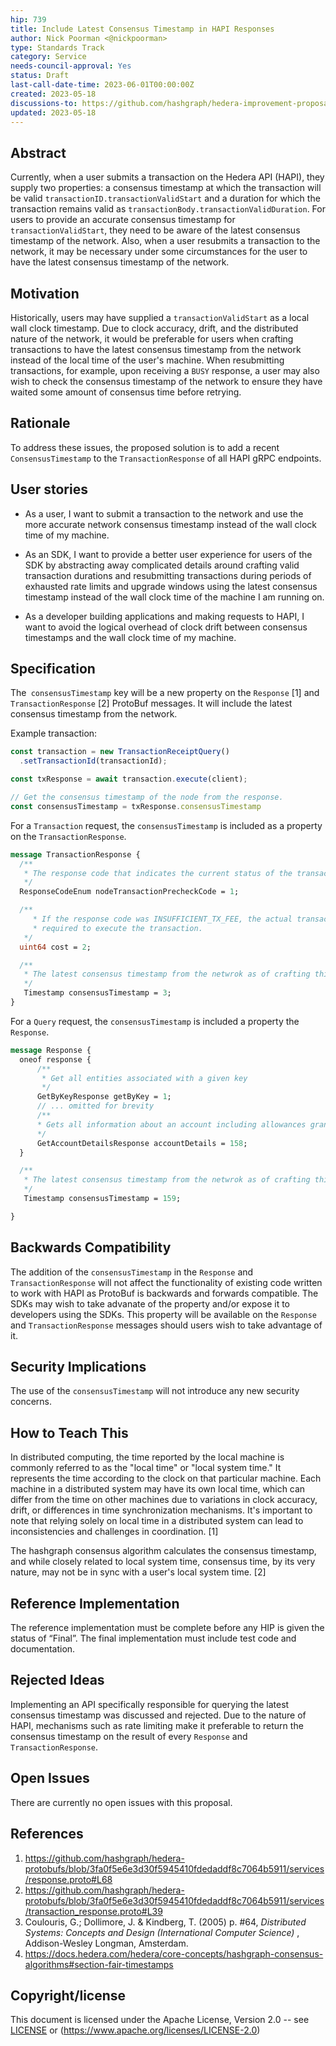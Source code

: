 ```yaml
---
hip: 739
title: Include Latest Consensus Timestamp in HAPI Responses
author: Nick Poorman <@nickpoorman>
type: Standards Track
category: Service
needs-council-approval: Yes
status: Draft
last-call-date-time: 2023-06-01T00:00:00Z
created: 2023-05-18
discussions-to: https://github.com/hashgraph/hedera-improvement-proposal/discussions/740
updated: 2023-05-18
---
```



## Abstract

Currently, when a user submits a transaction on the Hedera API (HAPI), they supply two properties: a consensus timestamp at which the transaction will be valid `transactionID.transactionValidStart` and a duration for which the transaction remains valid as `transactionBody.transactionValidDuration`. For users to provide an accurate consensus timestamp for `transactionValidStart`, they need to be aware of the latest consensus timestamp of the network. Also, when a user resubmits a transaction to the network, it may be necessary under some circumstances for the user to have the latest consensus timestamp of the network.


## Motivation

Historically, users may have supplied a `transactionValidStart` as a local wall clock timestamp. Due to clock accuracy, drift, and the distributed nature of the network, it would be preferable for users when crafting transactions to have the latest consensus timestamp from the network instead of the local time of the user's machine. When resubmitting transactions, for example, upon receiving a `BUSY` response, a user may also wish to check the consensus timestamp of the network to ensure they have waited some amount of consensus time before retrying.


## Rationale

To address these issues, the proposed solution is to add a recent `ConsensusTimestamp` to the `TransactionResponse` of all HAPI gRPC endpoints. 


## User stories

- As a user, I want to submit a transaction to the network and use the more accurate network consensus timestamp instead of the wall clock time of my machine.

- As an SDK, I want to provide a better user experience for users of the SDK by abstracting away complicated details around crafting valid transaction durations and resubmitting transactions during periods of exhausted rate limits and upgrade windows using the latest consensus timestamp instead of the wall clock time of the machine I am running on.

- As a developer building applications and making requests to HAPI, I want to avoid the logical overhead of clock drift between consensus timestamps and the wall clock time of my machine.


## Specification


The` consensusTimestamp` key will be a new property on the `Response` [1] and `TransactionResponse` [2] ProtoBuf messages. It will include the latest consensus timestamp from the network. 


Example transaction:

```js
const transaction = new TransactionReceiptQuery()
  .setTransactionId(transactionId);

const txResponse = await transaction.execute(client);

// Get the consensus timestamp of the node from the response.
const consensusTimestamp = txResponse.consensusTimestamp
```

For a `Transaction` request, the `consensusTimestamp` is included as a property on the `TransactionResponse`.

```protobuf
message TransactionResponse {
  /**
   * The response code that indicates the current status of the transaction.
   */
  ResponseCodeEnum nodeTransactionPrecheckCode = 1;

  /**
     * If the response code was INSUFFICIENT_TX_FEE, the actual transaction fee that would be
     * required to execute the transaction.
   */
  uint64 cost = 2;

  /**
   * The latest consensus timestamp from the netwrok as of crafting this response.
   */
   Timestamp consensusTimestamp = 3;
}
```

For a `Query` request, the `consensusTimestamp` is included a property the `Response`.

```protobuf
message Response {
  oneof response {
      /**
       * Get all entities associated with a given key
       */
      GetByKeyResponse getByKey = 1;
      // ... omitted for brevity
      /**
      * Gets all information about an account including allowances granted by the account
      */
      GetAccountDetailsResponse accountDetails = 158;
  }

  /**
   * The latest consensus timestamp from the netwrok as of crafting this response.
   */
   Timestamp consensusTimestamp = 159;

}
```


## Backwards Compatibility

The addition of the `consensusTimestamp` in the `Response` and `TransactionResponse` will not affect the functionality of existing code written to work with HAPI as ProtoBuf is backwards and forwards compatible. The SDKs may wish to take advanate of the property and/or expose it to developers using the SDKs. This property will be available on the `Response` and `TransactionResponse` messages should users wish to take advantage of it.


## Security Implications

The use of the `consensusTimestamp` will not introduce any new security concerns.


## How to Teach This

In distributed computing, the time reported by the local machine is commonly referred to as the "local time" or "local system time." It represents the time according to the clock on that particular machine. Each machine in a distributed system may have its own local time, which can differ from the time on other machines due to variations in clock accuracy, drift, or differences in time synchronization mechanisms. It's important to note that relying solely on local time in a distributed system can lead to inconsistencies and challenges in coordination. [1]

The hashgraph consensus algorithm calculates the consensus timestamp, and while closely related to local system time, consensus time, by its very nature, may not be in sync with a user's local system time. [2]


## Reference Implementation

The reference implementation must be complete before any HIP is given the status of “Final”. The final implementation must include test code and documentation.


## Rejected Ideas

Implementing an API specifically responsible for querying the latest consensus timestamp was discussed and rejected. Due to the nature of HAPI, mechanisms such as rate limiting make it preferable to return the consensus timestamp on the result of every  `Response` and `TransactionResponse`.


## Open Issues

There are currently no open issues with this proposal.


## References

1. https://github.com/hashgraph/hedera-protobufs/blob/3fa0f5e6e3d30f5945410fdedaddf8c7064b5911/services/response.proto#L68
2. https://github.com/hashgraph/hedera-protobufs/blob/3fa0f5e6e3d30f5945410fdedaddf8c7064b5911/services/transaction_response.proto#L39
3. Coulouris, G.; Dollimore, J. & Kindberg, T. (2005) p. #64, _Distributed Systems: Concepts and Design (International Computer Science)_ , Addison-Wesley Longman, Amsterdam.
4. https://docs.hedera.com/hedera/core-concepts/hashgraph-consensus-algorithms#section-fair-timestamps


## Copyright/license

This document is licensed under the Apache License, Version 2.0 -- see [LICENSE](../LICENSE) or (https://www.apache.org/licenses/LICENSE-2.0)

